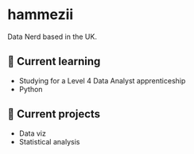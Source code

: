 # hammezii
Data Nerd based in the UK.

## 🌱 Current learning
- Studying for a Level 4 Data Analyst apprenticeship
- Python

## 🔭 Current projects
- Data viz
- Statistical analysis

<!--
**hammezii/hammezii** is a ✨ _special_ ✨ repository because its `README.md` (this file) appears on your GitHub profile.

Here are some ideas to get you started:

- 🔭 I’m currently working on ...
- 🌱 I’m currently learning ...
- 👯 I’m looking to collaborate on ...
- 🤔 I’m looking for help with ...
- 💬 Ask me about ...
- 📫 How to reach me: ...
- 😄 Pronouns: ...
- ⚡ Fun fact: ...
-->
